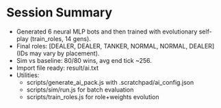 # Session Summary

- Generated 6 neural MLP bots and then trained with evolutionary self-play (train_roles, 14 gens).
- Final roles: [DEALER, DEALER, TANKER, NORMAL, NORMAL, DEALER] (IDs may vary by placement).
- Sim vs baseline: 80/80 wins, avg end tick ~256.
- Import file ready: result/ai.txt
- Utilities:
  - scripts/generate_ai_pack.js with .scratchpad/ai_config.json
  - scripts/sim/run.js for batch evaluation
  - scripts/train_roles.js for role+weights evolution
